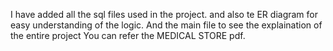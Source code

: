 I have added all the sql files used in the project.
and also te ER diagram for easy understanding of the logic.
And the main file to see the explaination of the entire project You can refer the MEDICAL STORE pdf.
